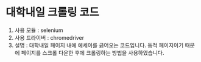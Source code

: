 # 대학내일 크롤링 코드
1. 사용 모듈 : selenium
2. 사용 드라이버 : chromedriver
3. 설명 : 대학내일 페이지 내에 에세이를 긁어오는 코드입니다. 동적 페이지이기 때문에 페이지를 스크롤 다운한 후에 크롤링하는 방법을 사용하였습니다.
